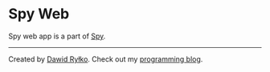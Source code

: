# Spy Web

Spy web app is a part of [Spy](https://github.com/dawidrylko/spy).

***

Created by [Dawid Ryłko](https://www.linkedin.com/in/dawidrylko/). Check out my [programming blog](https://www.dawidrylko.com/).
